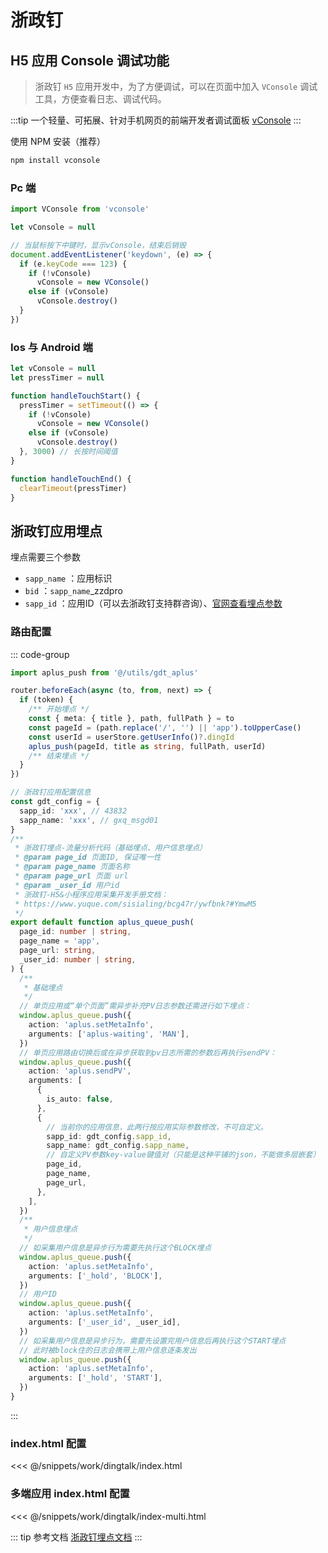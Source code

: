 # 浙政钉

## H5 应用 Console 调试功能

> 浙政钉 `H5` 应用开发中，为了方便调试，可以在页面中加入 `VConsole` 调试工具，方便查看日志、调试代码。

:::tip 一个轻量、可拓展、针对手机网页的前端开发者调试面板
[vConsole](https://github.com/Tencent/vConsole/tree/master)
:::

使用 NPM 安装（推荐）

```sh
npm install vconsole
```

### Pc 端

```js
import VConsole from 'vconsole'

let vConsole = null

// 当鼠标按下中键时，显示vConsole，结束后销毁
document.addEventListener('keydown', (e) => {
  if (e.keyCode === 123) {
    if (!vConsole)
      vConsole = new VConsole()
    else if (vConsole)
      vConsole.destroy()
  }
})
```

### Ios 与 Android 端

```js
let vConsole = null
let pressTimer = null

function handleTouchStart() {
  pressTimer = setTimeout(() => {
    if (!vConsole)
      vConsole = new VConsole()
    else if (vConsole)
      vConsole.destroy()
  }, 3000) // 长按时间阈值
}

function handleTouchEnd() {
  clearTimeout(pressTimer)
}
```

## 浙政钉应用埋点

埋点需要三个参数

- `sapp_name` ：应用标识
- `bid` ：`sapp_name`\_zzdpro
- `sapp_id` ：应用ID（可以去浙政钉支持群咨询）、[官网查看埋点参数](https://yida-pro.ding.zj.gov.cn/alibaba/web/APP_VTZ4TZZSGZXB37IUIUM6/inst/homepage/#/REPORT-GWLBVYNV25OXGEY68AOOWR7GIXSVZ2B75HH1SLC6)

### 路由配置

::: code-group

```ts [permission.ts]
import aplus_push from '@/utils/gdt_aplus'

router.beforeEach(async (to, from, next) => {
  if (token) {
    /** 开始埋点 */
    const { meta: { title }, path, fullPath } = to
    const pageId = (path.replace('/', '') || 'app').toUpperCase()
    const userId = userStore.getUserInfo()?.dingId
    aplus_push(pageId, title as string, fullPath, userId)
    /** 结束埋点 */
  }
})
```

```ts [gdt_aplus.ts]
// 浙政钉应用配置信息
const gdt_config = {
  sapp_id: 'xxx', // 43832
  sapp_name: 'xxx', // gxq_msgd01
}
/**
 * 浙政钉埋点-流量分析代码（基础埋点、用户信息埋点）
 * @param page_id 页面ID, 保证唯一性
 * @param page_name 页面名称
 * @param page_url 页面 url
 * @param _user_id 用户id
 * 浙政钉-H5&小程序应用采集开发手册文档：
 * https://www.yuque.com/sisialing/bcg47r/ywfbnk?#YmwM5
 */
export default function aplus_queue_push(
  page_id: number | string,
  page_name = 'app',
  page_url: string,
  _user_id: number | string,
) {
  /**
   * 基础埋点
   */
  // 单页应用或“单个页面”需异步补充PV日志参数还需进行如下埋点：
  window.aplus_queue.push({
    action: 'aplus.setMetaInfo',
    arguments: ['aplus-waiting', 'MAN'],
  })
  // 单页应用路由切换后或在异步获取到pv日志所需的参数后再执行sendPV：
  window.aplus_queue.push({
    action: 'aplus.sendPV',
    arguments: [
      {
        is_auto: false,
      },
      {
        // 当前你的应用信息，此两行按应用实际参数修改，不可自定义。
        sapp_id: gdt_config.sapp_id,
        sapp_name: gdt_config.sapp_name,
        // 自定义PV参数key-value键值对（只能是这种平铺的json，不能做多层嵌套）
        page_id,
        page_name,
        page_url,
      },
    ],
  })
  /**
   * 用户信息埋点
   */
  // 如采集用户信息是异步行为需要先执行这个BLOCK埋点
  window.aplus_queue.push({
    action: 'aplus.setMetaInfo',
    arguments: ['_hold', 'BLOCK'],
  })
  // 用户ID
  window.aplus_queue.push({
    action: 'aplus.setMetaInfo',
    arguments: ['_user_id', _user_id],
  })
  // 如采集用户信息是异步行为，需要先设置完用户信息后再执行这个START埋点
  // 此时被block住的日志会携带上用户信息逐条发出
  window.aplus_queue.push({
    action: 'aplus.setMetaInfo',
    arguments: ['_hold', 'START'],
  })
}
```

:::

### index.html 配置

<<< @/snippets/work/dingtalk/index.html

### 多端应用 index.html 配置

<<< @/snippets/work/dingtalk/index-multi.html

::: tip 参考文档
[浙政钉埋点文档](https://wetx6c6wxe.feishu.cn/wiki/wikcnu9v1TpnP34dShwEyPzNife)
:::
